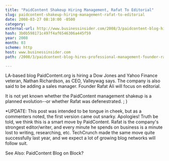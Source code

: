 ```yaml
---
title: "PaidContent Shakeup Hiring Management, Rafat To Editorial"
slug: paidcontent-shakeup-hiring-management-rafat-to-editorial
date: 2008-03-27 08:10:00 -0500
category: 
external-url: http://www.businessinsider.com/2008/3/paidcontent-blog-hires-professional-management-founder-rafat-ali-to-editorial
hash: 3b0b598171c497f4af6546306a445f59
year: 2008
month: 03
scheme: http
host: www.businessinsider.com
path: /2008/3/paidcontent-blog-hires-professional-management-founder-rafat-ali-to-editorial

---
```


LA-based blog PaidContent.org is hiring a Dow Jones and Yahoo Finance veteran, Nathan Richardson, as CEO, Valleywag says.  The company is also said to be adding a sales manager.  Founder Rafat Ali will focus on editorial.

It is not yet known whether the PaidContent management shakeup is a planned evolution--or whether Rafat was defenestrated.   ; )

*UPDATE: This post was intended to be tongue in cheek, but as a commenters noted, the first version came out snarky.  Apologies!  Truth be told, we think this is a smart move by PaidContent. Rafat is the company's strongest editor/writer, and every minute he spends on business is a minute lost to writing, researching, etc. TechCrunch made the same move quite successfully last year, and we expect a lot of growing blog networks will follow suit.

See Also: PaidContent Blog on Block?
